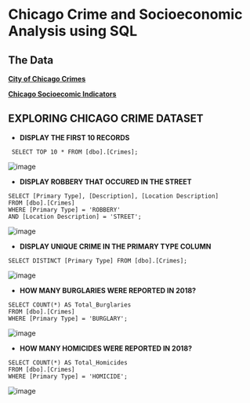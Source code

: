 # Chicago Crime and Socioeconomic Analysis using SQL

## The Data
**[City of Chicago Crimes](https://data.cityofchicago.org/Public-Safety/Crimes-2001-to-Present/ijzp-q8t2/data)**

**[Chicago Socioecomic Indicators](https://data.cityofchicago.org/Health-Human-Services/Census-Data-Selected-socioeconomic-indicators-in-C/kn9c-c2s2/data)**

## **EXPLORING CHICAGO CRIME DATASET**


* **DISPLAY THE FIRST 10 RECORDS**

` SELECT TOP 10 * FROM [dbo].[Crimes];`

 ![image](https://user-images.githubusercontent.com/16657494/144781569-d7b4a7b1-ed24-4efa-b765-32ca938a5129.png)
  
* **DISPLAY ROBBERY THAT OCCURED IN THE STREET**
```
SELECT [Primary Type], [Description], [Location Description]
FROM [dbo].[Crimes]
WHERE [Primary Type] = 'ROBBERY'
AND [Location Description] = 'STREET';
```

![image](https://user-images.githubusercontent.com/16657494/144782143-a225cb46-98a0-471e-90b1-d1de747314f8.png)

* **DISPLAY UNIQUE CRIME IN THE PRIMARY TYPE COLUMN**

`SELECT DISTINCT [Primary Type] FROM [dbo].[Crimes];`

![image](https://user-images.githubusercontent.com/16657494/144782583-78e35d28-0c87-419a-b9f1-1fc8ecec4374.png)

* **HOW MANY BURGLARIES WERE REPORTED IN 2018?**
```
SELECT COUNT(*) AS Total_Burglaries
FROM [dbo].[Crimes]
WHERE [Primary Type] = 'BURGLARY';
```
![image](https://user-images.githubusercontent.com/16657494/144782801-2372675c-352d-40bb-b604-2a44789870eb.png)

* **HOW MANY HOMICIDES WERE REPORTED IN 2018?**
```
SELECT COUNT(*) AS Total_Homicides
FROM [dbo].[Crimes]
WHERE [Primary Type] = 'HOMICIDE';
```
![image](https://user-images.githubusercontent.com/16657494/144782936-5bdfa093-54f3-4f05-b1cb-fb51e8317b2a.png)

